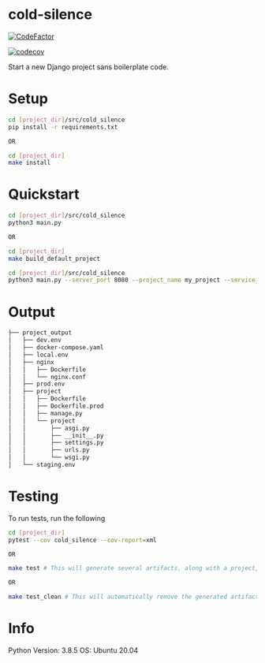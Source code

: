 # cold-silence

[![CodeFactor](https://www.codefactor.io/repository/github/appdevelopmentandsuch/cold-silence/badge)](https://www.codefactor.io/repository/github/appdevelopmentandsuch/cold-silence)

[![codecov](https://codecov.io/gh/appdevelopmentandsuch/cold-silence/branch/main/graph/badge.svg?token=7Q2WY19HEA)](https://codecov.io/gh/appdevelopmentandsuch/cold-silence)

Start a new Django project sans boilerplate code.

# Setup

```bash
cd [project_dir]/src/cold_silence
pip install -r requirements.txt

OR

cd [project_dir]
make install
```

# Quickstart

```bash
cd [project_dir]/src/cold_silence
python3 main.py

OR

cd [project_dir]
make build_default_project
```

```bash
cd [project_dir]/src/cold_silence
python3 main.py --server_port 8080 --project_name my_project --service_name my_service --project_directory my_project --verbose
```

# Output

```bash
├── project_output
│   ├── dev.env
│   ├── docker-compose.yaml
│   ├── local.env
│   ├── nginx
│   │   ├── Dockerfile
│   │   └── nginx.conf
│   ├── prod.env
│   ├── project
│   │   ├── Dockerfile
│   │   ├── Dockerfile.prod
│   │   ├── manage.py
│   │   └── project
│   │       ├── asgi.py
│   │       ├── __init__.py
│   │       ├── settings.py
│   │       ├── urls.py
│   │       └── wsgi.py
│   └── staging.env
```

# Testing

To run tests, run the following

```bash
cd [project_dir]
pytest --cov cold_silence --cov-report=xml

OR

make test # This will generate several artifacts, along with a project, which can be removed with make clean

OR

make test_clean # This will automatically remove the generated artifacts and generated project
```

# Info

Python Version: 3.8.5
OS: Ubuntu 20.04
